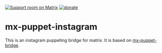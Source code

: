 [![Support room on Matrix](https://img.shields.io/matrix/mx-puppet-bridge:sorunome.de.svg?label=%23mx-puppet-bridge%3Asorunome.de&logo=matrix&server_fqdn=sorunome.de)](https://matrix.to/#/#mx-puppet-bridge:sorunome.de) [![donate](https://liberapay.com/assets/widgets/donate.svg)](https://liberapay.com/Sorunome/donate)

# mx-puppet-instagram
This is an instagram puppeting bridge for matrix. It is based on [mx-puppet-bridge](https://github.com/Sorunome/mx-puppet-bridge).
